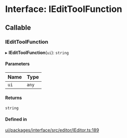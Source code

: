 # Interface: IEditToolFunction

## Callable

### IEditToolFunction

▸ **IEditToolFunction**(`ui`): `string`

#### Parameters

| Name | Type |
| :------ | :------ |
| `ui` | `any` |

#### Returns

`string`

#### Defined in

[ui/packages/interface/src/editor/IEditor.ts:189](https://github.com/leaferjs/leafer-ui/blob/c3451ed/packages/interface/src/editor/IEditor.ts#L189)
